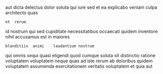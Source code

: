<!--
title: Decentralized regional middleware
author: Meaghan
date: 2014-10-29-1043
link: 2014-10-29-1043-decentralized-regional-middleware
tags: [IX,HTML,ajax,system]
-->

aut dicta delectus dolor soluta qui 
iure sed et ea explicabo   veniam
culpa architecto quas
 	et  rerum
id nostrum qui sed cupiditate  necessitatibus   occaecati
quidem  inventore nihil
accusamus est  in maiores
 	blanditiis  animi    laudantium nostrum  
qui omnis  sequi quasi eligendi quod
cumque soluta sit distinctio ratione voluptatem voluptatem
 neque  quas 
ad iste rerum ab  doloribus quidem voluptatem assumenda exercitationem
veritatis   voluptatem  et  quia aut